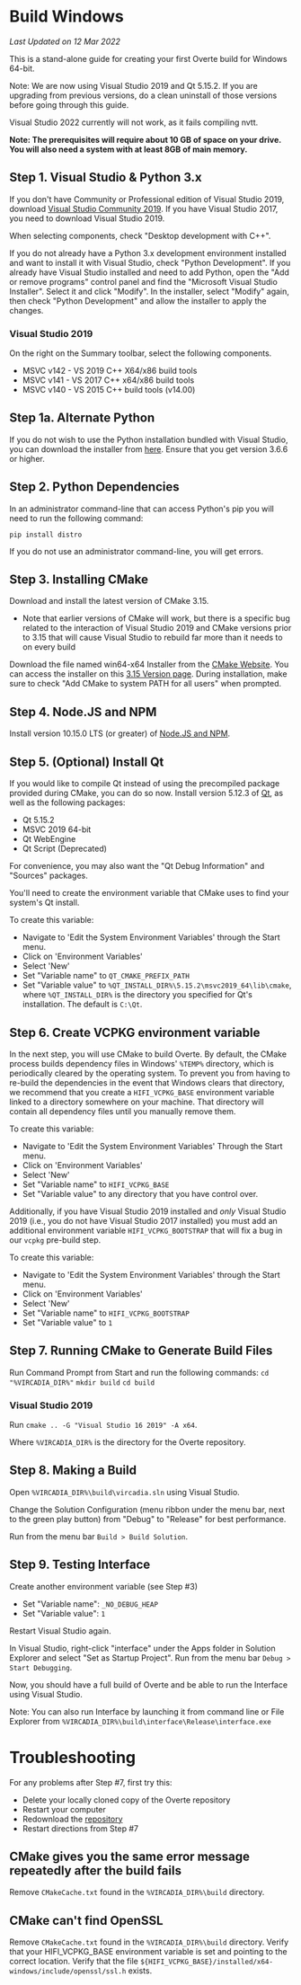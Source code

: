 # Build Windows

*Last Updated on 12 Mar 2022*

This is a stand-alone guide for creating your first Overte build for Windows 64-bit.

Note: We are now using Visual Studio 2019 and Qt 5.15.2.
If you are upgrading from previous versions, do a clean uninstall of those versions before going through this guide.

Visual Studio 2022 currently will not work, as it fails compiling nvtt.

**Note: The prerequisites will require about 10 GB of space on your drive. You will also need a system with at least 8GB of main memory.**

## Step 1. Visual Studio & Python 3.x

If you don't have Community or Professional edition of Visual Studio 2019, download [Visual Studio Community 2019](https://visualstudio.microsoft.com/vs/). If you have Visual Studio 2017, you need to download Visual Studio 2019.

When selecting components, check "Desktop development with C++".

If you do not already have a Python 3.x development environment installed and want to install it with Visual Studio, check "Python Development". If you already have Visual Studio installed and need to add Python, open the "Add or remove programs" control panel and find the "Microsoft Visual Studio Installer". Select it and click "Modify". In the installer, select "Modify" again, then check "Python Development" and allow the installer to apply the changes.

### Visual Studio 2019

On the right on the Summary toolbar, select the following components.

* MSVC v142 - VS 2019 C++ X64/x86 build tools
* MSVC v141 - VS 2017 C++ x64/x86 build tools
* MSVC v140 - VS 2015 C++ build tools (v14.00)

## Step 1a. Alternate Python

If you do not wish to use the Python installation bundled with Visual Studio, you can download the installer from [here](https://www.python.org/downloads/). Ensure that you get version 3.6.6 or higher.

## Step 2. Python Dependencies

In an administrator command-line that can access Python's pip you will need to run the following command:

`pip install distro`

If you do not use an administrator command-line, you will get errors.

## Step 3. Installing CMake

Download and install the latest version of CMake 3.15.
 * Note that earlier versions of CMake will work, but there is a specific bug related to the interaction of Visual Studio 2019 and CMake versions prior to 3.15 that will cause Visual Studio to rebuild far more than it needs to on every build

Download the file named win64-x64 Installer from the [CMake Website](https://cmake.org/download/). You can access the installer on this [3.15 Version page](https://cmake.org/files/v3.15/). During installation, make sure to check "Add CMake to system PATH for all users" when prompted.

## Step 4. Node.JS and NPM

Install version 10.15.0 LTS (or greater) of [Node.JS and NPM](<https://nodejs.org/en/download/>).

## Step 5. (Optional) Install Qt

If you would like to compile Qt instead of using the precompiled package provided during CMake, you can do so now. Install version 5.12.3 of [Qt](<https://www.qt.io/download-open-source>), as well as the following packages:
* Qt 5.15.2
* MSVC 2019 64-bit
* Qt WebEngine
* Qt Script (Deprecated)

For convenience, you may also want the "Qt Debug Information" and "Sources" packages.

You'll need to create the environment variable that CMake uses to find your system's Qt install.

To create this variable:
* Navigate to 'Edit the System Environment Variables' through the Start menu.
* Click on 'Environment Variables'
* Select 'New'
* Set "Variable name" to `QT_CMAKE_PREFIX_PATH`
* Set "Variable value" to `%QT_INSTALL_DIR%\5.15.2\msvc2019_64\lib\cmake`, where `%QT_INSTALL_DIR%` is the directory you specified for Qt's installation. The default is `C:\Qt`.

## Step 6. Create VCPKG environment variable
In the next step, you will use CMake to build Overte. By default, the CMake process builds dependency files in Windows' `%TEMP%` directory, which is periodically cleared by the operating system. To prevent you from having to re-build the dependencies in the event that Windows clears that directory, we recommend that you create a `HIFI_VCPKG_BASE` environment variable linked to a directory somewhere on your machine. That directory will contain all dependency files until you manually remove them.

To create this variable:
* Navigate to 'Edit the System Environment Variables' Through the Start menu.
* Click on 'Environment Variables'
* Select 'New'
* Set "Variable name" to `HIFI_VCPKG_BASE`
* Set "Variable value" to any directory that you have control over.

Additionally, if you have Visual Studio 2019 installed and _only_ Visual Studio 2019 (i.e., you do not have Visual Studio 2017 installed) you must add an additional environment variable `HIFI_VCPKG_BOOTSTRAP` that will fix a bug in our `vcpkg` pre-build step.

To create this variable:
* Navigate to 'Edit the System Environment Variables' through the Start menu.
* Click on 'Environment Variables'
* Select 'New'
* Set "Variable name" to `HIFI_VCPKG_BOOTSTRAP`
* Set "Variable value" to `1`

## Step 7. Running CMake to Generate Build Files

Run Command Prompt from Start and run the following commands:
`cd "%VIRCADIA_DIR%"`
`mkdir build`
`cd build`

### Visual Studio 2019
Run `cmake .. -G "Visual Studio 16 2019" -A x64`.

Where `%VIRCADIA_DIR%` is the directory for the Overte repository.

## Step 8. Making a Build

Open `%VIRCADIA_DIR%\build\vircadia.sln` using Visual Studio.

Change the Solution Configuration (menu ribbon under the menu bar, next to the green play button) from "Debug" to "Release" for best performance.

Run from the menu bar `Build > Build Solution`.

## Step 9. Testing Interface

Create another environment variable (see Step #3)
* Set "Variable name": `_NO_DEBUG_HEAP`
* Set "Variable value": `1`

Restart Visual Studio again.

In Visual Studio, right-click "interface" under the Apps folder in Solution Explorer and select "Set as Startup Project". Run from the menu bar `Debug > Start Debugging`.

Now, you should have a full build of Overte and be able to run the Interface using Visual Studio.

Note: You can also run Interface by launching it from command line or File Explorer from `%VIRCADIA_DIR%\build\interface\Release\interface.exe`

# Troubleshooting

For any problems after Step #7, first try this:
* Delete your locally cloned copy of the Overte repository
* Restart your computer
* Redownload the [repository](https://github.com/overte.org/overte)
* Restart directions from Step #7

## CMake gives you the same error message repeatedly after the build fails

Remove `CMakeCache.txt` found in the `%VIRCADIA_DIR%\build` directory.

## CMake can't find OpenSSL

Remove `CMakeCache.txt` found in the `%VIRCADIA_DIR%\build` directory.  Verify that your HIFI_VCPKG_BASE environment variable is set and pointing to the correct location. Verify that the file `${HIFI_VCPKG_BASE}/installed/x64-windows/include/openssl/ssl.h` exists.
